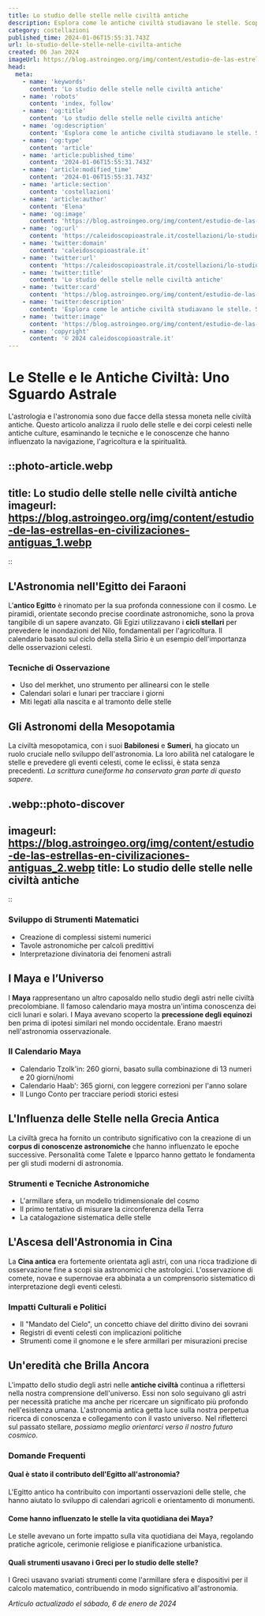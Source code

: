 ```yaml
---
title: Lo studio delle stelle nelle civiltà antiche
description: Esplora come le antiche civiltà studiavano le stelle. Scopri lastronomia storica e il suo impatto culturale in Italia.
category: costellazioni
published_time: 2024-01-06T15:55:31.743Z
url: lo-studio-delle-stelle-nelle-civilta-antiche
created: 06 Jan 2024
imageUrl: https://blog.astroingeo.org/img/content/estudio-de-las-estrellas-en-civilizaciones-antiguas_1.webp
head:
  meta:
    - name: 'keywords'
      content: 'Lo studio delle stelle nelle civiltà antiche'
    - name: 'robots'
      content: 'index, follow'
    - name: 'og:title'
      content: 'Lo studio delle stelle nelle civiltà antiche'
    - name: 'og:description'
      content: 'Esplora come le antiche civiltà studiavano le stelle. Scopri lastronomia storica e il suo impatto culturale in Italia.'
    - name: 'og:type'
      content: 'article'
    - name: 'article:published_time'
      content: '2024-01-06T15:55:31.743Z'
    - name: 'article:modified_time'
      content: '2024-01-06T15:55:31.743Z'
    - name: 'article:section'
      content: 'costellazioni'
    - name: 'article:author'
      content: 'Elena'
    - name: 'og:image'
      content: 'https://blog.astroingeo.org/img/content/estudio-de-las-estrellas-en-civilizaciones-antiguas_1.webp'
    - name: 'og:url'
      content: 'https://caleidoscopioastrale.it/costellazioni/lo-studio-delle-stelle-nelle-civilta-antiche'
    - name: 'twitter:domain'
      content: 'caleidoscopioastrale.it'
    - name: 'twitter:url'
      content: 'https://caleidoscopioastrale.it/costellazioni/lo-studio-delle-stelle-nelle-civilta-antiche'
    - name: 'twitter:title'
      content: 'Lo studio delle stelle nelle civiltà antiche'
    - name: 'twitter:card'
      content: 'https://blog.astroingeo.org/img/content/estudio-de-las-estrellas-en-civilizaciones-antiguas_1.webp'
    - name: 'twitter:description'
      content: 'Esplora come le antiche civiltà studiavano le stelle. Scopri lastronomia storica e il suo impatto culturale in Italia.'
    - name: 'twitter:image'
      content: 'https://blog.astroingeo.org/img/content/estudio-de-las-estrellas-en-civilizaciones-antiguas_1.webp'
    - name: 'copyright'
      content: '© 2024 caleidoscopioastrale.it'
---
```

# Le Stelle e le Antiche Civiltà: Uno Sguardo Astrale

L'astrologia e l'astronomia sono due facce della stessa moneta nelle civiltà antiche. Questo articolo analizza il ruolo delle stelle e dei corpi celesti nelle antiche culture, esaminando le tecniche e le conoscenze che hanno influenzato la navigazione, l'agricoltura e la spiritualità.

::photo-article.webp
---
title: Lo studio delle stelle nelle civiltà antiche
imageurl: https://blog.astroingeo.org/img/content/estudio-de-las-estrellas-en-civilizaciones-antiguas_1.webp
---
::

## L'Astronomia nell'Egitto dei Faraoni
L'**antico Egitto** è rinomato per la sua profonda connessione con il cosmo. Le piramidi, orientate secondo precise coordinate astronomiche, sono la prova tangibile di un sapere avanzato. Gli Egizi utilizzavano i **cicli stellari** per prevedere le inondazioni del Nilo, fondamentali per l'agricoltura. Il calendario basato sul ciclo della stella Sirio è un esempio dell'importanza delle osservazioni celesti.

### Tecniche di Osservazione
- Uso del merkhet, uno strumento per allinearsi con le stelle
- Calendari solari e lunari per tracciare i giorni
- Miti legati alla nascita e al tramonto delle stelle

## Gli Astronomi della Mesopotamia
La civiltà mesopotamica, con i suoi **Babilonesi** e **Sumeri**, ha giocato un ruolo cruciale nello sviluppo dell'astronomia. La loro abilità nel catalogare le stelle e prevedere gli eventi celesti, come le eclissi, è stata senza precedenti. *La scrittura cuneiforme ha conservato gran parte di questo sapere.*

.webp::photo-discover
---
imageurl: https://blog.astroingeo.org/img/content/estudio-de-las-estrellas-en-civilizaciones-antiguas_2.webp
title: Lo studio delle stelle nelle civiltà antiche
---
::

### Sviluppo di Strumenti Matematici
- Creazione di complessi sistemi numerici
- Tavole astronomiche per calcoli predittivi
- Interpretazione divinatoria dei fenomeni astrali

## I Maya e l’Universo
I **Maya** rappresentano un altro caposaldo nello studio degli astri nelle civiltà precolombiane. Il famoso calendario maya mostra un'intima conoscenza dei cicli lunari e solari. I Maya avevano scoperto la **precessione degli equinozi** ben prima di ipotesi similari nel mondo occidentale. Erano maestri nell'astronomia osservazionale.

### Il Calendario Maya
- Calendario Tzolk'in: 260 giorni, basato sulla combinazione di 13 numeri e 20 giorni/nomi
- Calendario Haab': 365 giorni, con leggere correzioni per l'anno solare
- Il Lungo Conto per tracciare periodi storici estesi 

## L'Influenza delle Stelle nella Grecia Antica
La civiltà greca ha fornito un contributo significativo con la creazione di un **corpus di conoscenze astronomiche** che hanno influenzato le epoche successive. Personalità come Talete e Ipparco hanno gettato le fondamenta per gli studi moderni di astronomia.

### Strumenti e Tecniche Astronomiche
- L'armillare sfera, un modello tridimensionale del cosmo
- Il primo tentativo di misurare la circonferenza della Terra
- La catalogazione sistematica delle stelle

## L'Ascesa dell'Astronomia in Cina
La **Cina antica** era fortemente orientata agli astri, con una ricca tradizione di osservazione fine a scopi sia astronomici che astrologici. L'osservazione di comete, novae e supernovae era abbinata a un comprensorio sistematico di interpretazione degli eventi celesti.

### Impatti Culturali e Politici
- Il "Mandato del Cielo", un concetto chiave del diritto divino dei sovrani
- Registri di eventi celesti con implicazioni politiche
- Strumenti come il gnomone e le sfere armillari per misurazioni precise

## Un'eredità che Brilla Ancora
L'impatto dello studio degli astri nelle **antiche civiltà** continua a riflettersi nella nostra comprensione dell'universo. Essi non solo seguivano gli astri per necessità pratiche ma anche per ricercare un significato più profondo nell'esistenza umana. L'astronomia antica getta luce sulla nostra perpetua ricerca di conoscenza e collegamento con il vasto universo. Nel rifletterci sul passato stellare, *possiamo meglio orientarci verso il nostro futuro cosmico*.

### Domande Frequenti

#### Qual è stato il contributo dell'Egitto all'astronomia?
L'Egitto antico ha contribuito con importanti osservazioni delle stelle, che hanno aiutato lo sviluppo di calendari agricoli e orientamento di monumenti.

#### Come hanno influenzato le stelle la vita quotidiana dei Maya?
Le stelle avevano un forte impatto sulla vita quotidiana dei Maya, regolando pratiche agricole, cerimonie religiose e pianificazione urbanistica.

#### Quali strumenti usavano i Greci per lo studio delle stelle?
I Greci usavano svariati strumenti come l'armillare sfera e dispositivi per il calcolo matematico, contribuendo in modo significativo all'astronomia.

_Artículo actualizado el sábado, 6 de enero de 2024_